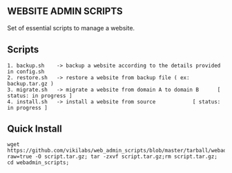 ## WEBSITE ADMIN SCRIPTS

Set of essential scripts to manage a website.

## Scripts

	1. backup.sh 	-> backup a website according to the details provided in config.sh
	2. restore.sh 	-> restore a website from backup file ( ex: backup.tar.gz )
	3. migrate.sh 	-> migrate a website from domain A to domain B 		[ status: in progress ]
	4. install.sh	-> install a website from source 			[ status: in progress ]
 

## Quick Install


	wget https://github.com/vikilabs/web_admin_scripts/blob/master/tarball/webadmin_scripts.tar.gz?raw=true -O script.tar.gz; tar -zxvf script.tar.gz;rm script.tar.gz; cd webadmin_scripts;




